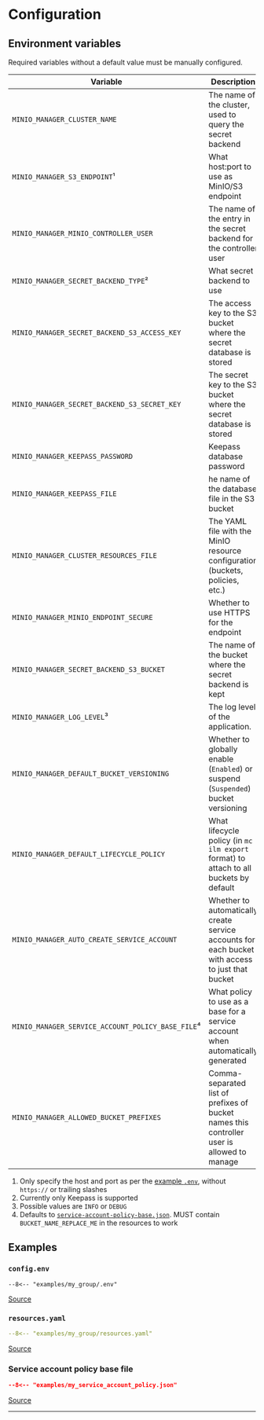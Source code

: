 # Configuration

## Environment variables

Required variables without a default value must be manually configured.

| **Variable**                                      | **Description**                                                                                  | **Required** | **Default**                        |
|---------------------------------------------------|--------------------------------------------------------------------------------------------------|--------------|------------------------------------|
| `MINIO_MANAGER_CLUSTER_NAME`                      | The name of the cluster, used to query the secret backend                                        | Yes          |                                    |
| `MINIO_MANAGER_S3_ENDPOINT`¹                      | What host:port to use as MinIO/S3 endpoint                                                       | Yes          |                                    |
| `MINIO_MANAGER_MINIO_CONTROLLER_USER`             | The name of the entry in the secret backend for the controller user                              | Yes          |                                    |
| `MINIO_MANAGER_SECRET_BACKEND_TYPE`²              | What secret backend to use                                                                       | Yes          |                                    |
| `MINIO_MANAGER_SECRET_BACKEND_S3_ACCESS_KEY`      | The access key to the S3 bucket where the secret database is stored                              | Yes          |                                    |
| `MINIO_MANAGER_SECRET_BACKEND_S3_SECRET_KEY`      | The secret key to the S3 bucket where the secret database is stored                              | Yes          |                                    |
| `MINIO_MANAGER_KEEPASS_PASSWORD`                  | Keepass database password                                                                        | With Keepass |                                    |
| `MINIO_MANAGER_KEEPASS_FILE`                      | he name of the database file in the S3 bucket                                                    | Yes          | `secrets.kdbx`                     |
| `MINIO_MANAGER_CLUSTER_RESOURCES_FILE`            | The YAML file with the MinIO resource configuration (buckets, policies, etc.)                    | Yes          | `resources.yaml`                   |
| `MINIO_MANAGER_MINIO_ENDPOINT_SECURE`             | Whether to use HTTPS for the endpoint                                                            | Yes          | `True`                             |
| `MINIO_MANAGER_SECRET_BACKEND_S3_BUCKET`          | The name of the bucket where the secret backend is kept                                          | Yes          | `minio-manager-secrets`            |
| `MINIO_MANAGER_LOG_LEVEL`³                        | The log level of the application.                                                                | No           | `INFO`                             |
| `MINIO_MANAGER_DEFAULT_BUCKET_VERSIONING`         | Whether to globally enable (`Enabled`) or suspend (`Suspended`) bucket versioning                | Yes          | `Suspended`                        |
| `MINIO_MANAGER_DEFAULT_LIFECYCLE_POLICY`          | What lifecycle policy (in `mc ilm export` format) to attach to all buckets by default            | No           |                                    |
| `MINIO_MANAGER_AUTO_CREATE_SERVICE_ACCOUNT`       | Whether to automatically create service accounts for each bucket with access to just that bucket | No           | `True`                             |
| `MINIO_MANAGER_SERVICE_ACCOUNT_POLICY_BASE_FILE`⁴ | What policy to use as a base for a service account when automatically generated                  | No           | `service-account-policy-base.json` |
| `MINIO_MANAGER_ALLOWED_BUCKET_PREFIXES`           | Comma-separated list of prefixes of bucket names this controller user is allowed to manage       | No           | `""`                               |

1. Only specify the host and port as per the [example `.env`](#configenv), without `https://` or trailing slashes
2. Currently only Keepass is supported
3. Possible values are `INFO` or `DEBUG`
4. Defaults to [`service-account-policy-base.json`][service-account-policy-base]. MUST contain `BUCKET_NAME_REPLACE_ME` in the resources to work

## Examples

### `config.env`

``` shell
--8<-- "examples/my_group/.env"
```

[Source][example-config-env]

### `resources.yaml`

``` yaml
--8<-- "examples/my_group/resources.yaml"
```

[Source][example-resources-yaml]

### Service account policy base file

``` json
--8<-- "examples/my_service_account_policy.json"
```

[Source][service-account-policy-base]

---

[example-config-env]: https://github.com/Alveel/minio-manager/blob/main/examples/my_group/.env
[example-resources-yaml]: https://github.com/Alveel/minio-manager/blob/main/examples/my_group/resources.yaml
[service-account-policy-base]: https://github.com/Alveel/minio-manager/blob/main/minio_manager/resources/service-account-policy-base.json
